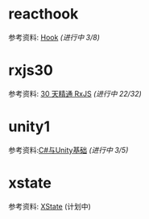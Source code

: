 # reacthook

参考资料: [Hook](https://react.docschina.org/docs/hooks-overview.html) _(进行中 3/8)_

# rxjs30

参考资料: [30 天精通 RxJS](https://blog.jerry-hong.com/series/rxjs/) _(进行中 22/32)_

# unity1

参考资料:[C#与Unity基础]( https://www.yuque.com/henjihenguanjian/technicalarticles/gechkn ) *(进行中 3/5)*

# xstate

参考资料: [XState](https://blog.jerry-hong.com/posts/xstate-introduction/) (计划中)
